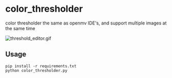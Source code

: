 color_thresholder
====


color thresholder the same as openmv IDE's, and support multiple images at the same time

![threshold_editor.gif](./assets/threshold_editor.gif)


## Usage


```
pip install -r requirements.txt
python color_thresholder.py
```
